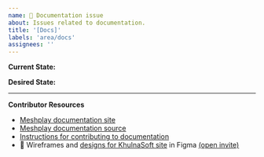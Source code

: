 ```yaml
---
name: 📄 Documentation issue
about: Issues related to documentation.
title: '[Docs]'
labels: 'area/docs'
assignees: ''
---
```

**Current State:**

**Desired State:**

---
**Contributor Resources**
- [Meshplay documentation site](https://docs.meshplay.io/)
- [Meshplay documentation source](https://github.com/khulnasoft/meshplay/tree/master/docs)
- [Instructions for contributing to documentation](https://github.com/khulnasoft/meshplay/blob/master/CONTRIBUTING.md#documentation-contribution-flow)
- 🎨 Wireframes and [designs for KhulnaSoft site](https://www.figma.com/file/5ZwEkSJwUPitURD59YHMEN/KhulnaSoft-Designs) in Figma [(open invite)](https://www.figma.com/team_invite/redeem/qJy1c95qirjgWQODApilR9)
